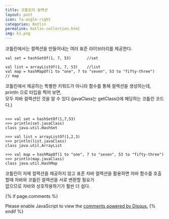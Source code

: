 ```yaml
---
title: 코틀린의 컬렉션
layout: post
icon: fa-angle-right
categories: Kotlin
permalink: kotlin-collection.html
img: k1.png
---
```


코틀린에서는 컬렉션을 만들어내는 여러 표준 라이브러리를 제공한다.
```Kotiln
val set = hashSetOf(1, 7, 53)       //set

val list = arrayListOf(1, 7, 53)    //list
val map = hashMapOf(1 to "one", 7 to "seven", 53 to "fifty-three")   // map
```

코틀린에서 제공하는 특별한 키워드가 아니라 함수를 통해 컬렉션을 생성하는데, println 으로 타입을 찍어 보면,
<br>모두 자바 컬렉션인 것을 알 수 있다.(javaClass는 getClass()에 해당하는 코틀린 코드다.)
```Kotiln

>>> val set = hashSetOf(1,7,53)
>>> println(set.javaClass)
class java.util.HashSet

>>> val list = arrayListOf(1,2,3)
>>> println(list.javaClass)
class java.util.ArrayList

>>> val map = hashMapOf(1 to "one", 7 to "seven", 53 to "fifty-three")
>>> println(map.javaClass)
class java.util.HashMap

```
 코틀린이 자체 컬렉션을 제공하지 않고 표준 자바 컬렉션을 활용하면 자바 함수를 호출 할때 자바와 코틀린 컬렉션을 서로 변환할 필요가
 <br>없으므로 자바와 상호작용하기가 훨씬 더 쉽다.




 {% if page.comments %}

 <div id="disqus_thread"></div>
 <script>

 /**
 *  RECOMMENDED CONFIGURATION VARIABLES: EDIT AND UNCOMMENT THE SECTION BELOW TO INSERT DYNAMIC VALUES FROM YOUR PLATFORM OR CMS.
 *  LEARN WHY DEFINING THESE VARIABLES IS IMPORTANT: https://disqus.com/admin/universalcode/#configuration-variables*/
 /*
 var disqus_config = function () {
 this.page.url = PAGE_URL;  // Replace PAGE_URL with your page's canonical URL variable
 this.page.identifier = PAGE_IDENTIFIER; // Replace PAGE_IDENTIFIER with your page's unique identifier variable
 };
 */
 (function() { // DON'T EDIT BELOW THIS LINE
 var d = document, s = d.createElement('script');
 s.src = 'https://juhee-studynote.disqus.com/embed.js';
 s.setAttribute('data-timestamp', +new Date());
 (d.head || d.body).appendChild(s);
 })();
 </script>
 <noscript>Please enable JavaScript to view the <a href="https://disqus.com/?ref_noscript">comments powered by Disqus.</a></noscript>
 {% endif %}

